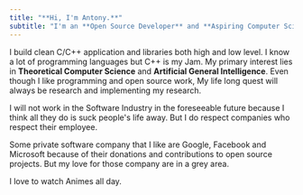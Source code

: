 ```yaml
---
title: "**Hi, I'm Antony.**"
subtitle: "I'm an **Open Source Developer** and **Aspiring Computer Scientist**."
---
```


I build clean C/C++ application and libraries both high and low level.
I know a lot of programming languages but C++ is my Jam.
My primary interest lies in **Theoretical Computer Science** and **Artificial General Intelligence**.
Even though I like programming and open source work, My life long quest will always be research
and implementing my research. 

I will not work in the Software Industry in the foreseeable future because I think all they do is 
suck people's life away. But I do respect companies who respect their employee.

Some private software company that I like are Google, Facebook and Microsoft because of their donations
and contributions to open source projects. But my love for those company are in a grey area.

I love to watch Animes all day. 
